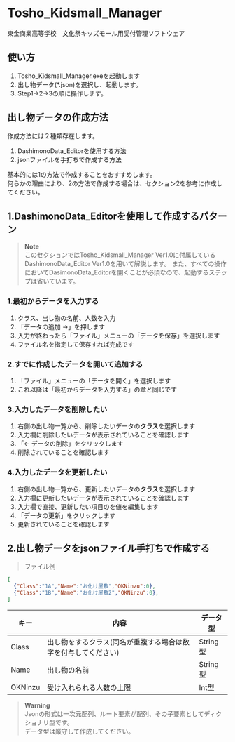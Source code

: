 # Tosho_Kidsmall_Manager
東金商業高等学校　文化祭キッズモール用受付管理ソフトウェア

## 使い方
1. Tosho_Kidsmall_Manager.exeを起動します
2. 出し物データ(*.json)を選択し、起動します。
3. Step1→2→3の順に操作します。

## 出し物データの作成方法
作成方法には２種類存在します。
1. DashimonoData_Editorを使用する方法
2. jsonファイルを手打ちで作成する方法

基本的には1の方法で作成することをおすすめします。  
何らかの理由により、2の方法で作成する場合は、セクション2を参考に作成してください。

## 1.DashimonoData_Editorを使用して作成するパターン

> **Note**  
> このセクションではTosho_Kidsmall_Manager Ver1.0に付属しているDashimonoData_Editor Ver1.0を用いて解説します。
> また、すべての操作においてDasimonoData_Editorを開くことが必須なので、起動するステップは省いています。  
### 1.最初からデータを入力する

1. クラス、出し物の名前、人数を入力
1. 「データの追加 ->」を押します
1. 入力が終わったら「ファイル」メニューの「データを保存」を選択します
1. ファイル名を指定して保存すれば完成です

### 2.すでに作成したデータを開いて追加する

1. 「ファイル」メニューの「データを開く」を選択します
1. これ以降は「最初からデータを入力する」の章と同じです

### 3.入力したデータを削除したい

1. 右側の出し物一覧から、削除したいデータの**クラス**を選択します
1. 入力欄に削除したいデータが表示されていることを確認します
1. 「<- データの削除」をクリックします
1. 削除されていることを確認します

### 4.入力したデータを更新したい

1. 右側の出し物一覧から、更新したいデータの**クラス**を選択します
1. 入力欄に更新したいデータが表示されていることを確認します
1. 入力欄で直接、更新したい項目のを値を編集します
1. 「データの更新」をクリックします
1. 更新されていることを確認します

## 2.出し物データをjsonファイル手打ちで作成する
> ファイル例
```json
[
  {"Class":"1A","Name":"お化け屋敷","OKNinzu":0},
  {"Class":"1B","Name":"お化け屋敷2","OKNinzu":0},
]
```
|キー|内容|データ型|
|-|-|-|
|Class|出し物をするクラス(同名が重複する場合は数字を付与してください)|String型|
|Name|出し物の名前|String型|
|OKNinzu|受け入れられる人数の上限|Int型|

> **Warning**  
> Jsonの形式は一次元配列、ルート要素が配列、その子要素としてディクショナリ型です。  
> データ型は厳守して作成してください。
